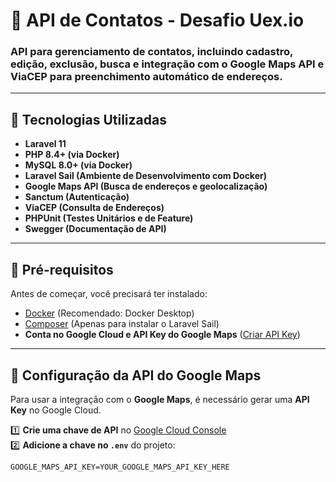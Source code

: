 # 📌 API de Contatos - Desafio Uex.io

### API para gerenciamento de contatos, incluindo cadastro, edição, exclusão, busca e integração com o **Google Maps API** e **ViaCEP** para preenchimento automático de endereços.

---

## 🚀 Tecnologias Utilizadas
- **Laravel 11**
- **PHP 8.4+ (via Docker)**
- **MySQL 8.0+ (via Docker)**
- **Laravel Sail (Ambiente de Desenvolvimento com Docker)**
- **Google Maps API (Busca de endereços e geolocalização)**
- **Sanctum (Autenticação)**
- **ViaCEP (Consulta de Endereços)**
- **PHPUnit (Testes Unitários e de Feature)**
- **Swegger (Documentação de API)**

---

## 📌 Pré-requisitos

Antes de começar, você precisará ter instalado:

- [Docker](https://www.docker.com/get-started) (Recomendado: Docker Desktop)
- [Composer](https://getcomposer.org/download/) (Apenas para instalar o Laravel Sail)
- **Conta no Google Cloud e API Key do Google Maps** ([Criar API Key](https://console.cloud.google.com/))

---

## 📌 Configuração da API do Google Maps

Para usar a integração com o **Google Maps**, é necessário gerar uma **API Key** no Google Cloud.

1️⃣ **Crie uma chave de API** no [Google Cloud Console](https://console.cloud.google.com/)  
2️⃣ **Adicione a chave no `.env`** do projeto:
```env
GOOGLE_MAPS_API_KEY=YOUR_GOOGLE_MAPS_API_KEY_HERE
